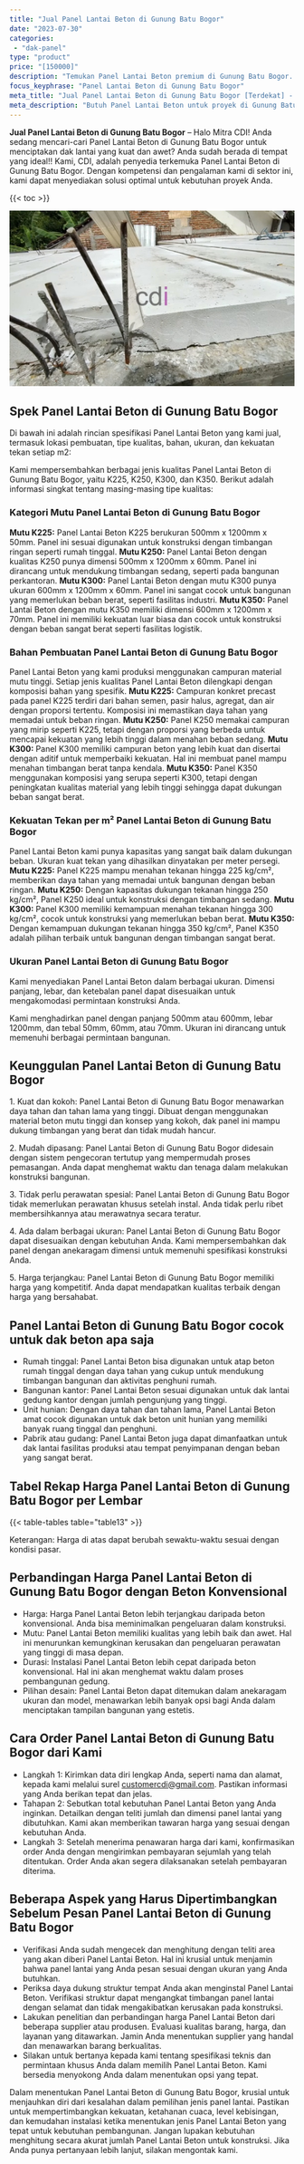 ```yaml
---
title: "Jual Panel Lantai Beton di Gunung Batu Bogor"
date: "2023-07-30"
categories:
 - "dak-panel"
type: "product"
price: "[150000]"
description: "Temukan Panel Lantai Beton premium di Gunung Batu Bogor. Solusi ideal untuk proyek konstruksi dengan kualitas unggul, Panel Lantai Beton memberikan kekuatan maksimal untuk proyek pembangunan. Konsultasi gratis."
focus_keyphrase: "Panel Lantai Beton di Gunung Batu Bogor"
meta_title: "Jual Panel Lantai Beton di Gunung Batu Bogor [Terdekat] - CDI"
meta_description: "Butuh Panel Lantai Beton untuk proyek di Gunung Batu Bogor?. Kami menyediakan Panel Lantai Beton premium untuk pembangunan. Penawaran spesial hanya di sini."
---
```


**Jual Panel Lantai Beton di Gunung Batu Bogor** – Halo Mitra CDI! Anda sedang mencari-cari Panel Lantai Beton di Gunung Batu Bogor untuk menciptakan dak lantai yang kuat dan awet? Anda sudah berada di tempat yang ideal!! Kami, CDI, adalah penyedia terkemuka Panel Lantai Beton di Gunung Batu Bogor. Dengan kompetensi dan pengalaman kami di sektor ini, kami dapat menyediakan solusi optimal untuk kebutuhan proyek Anda.

{{< toc >}}

![Jual Panel Lantai Beton di Gunung Batu Bogor](/images/dak-panel/dak-panel-23.jpg)

## Spek Panel Lantai Beton di Gunung Batu Bogor

Di bawah ini adalah rincian spesifikasi Panel Lantai Beton yang kami jual, termasuk lokasi pembuatan, tipe kualitas, bahan, ukuran, dan kekuatan tekan setiap m2:

Kami mempersembahkan berbagai jenis kualitas Panel Lantai Beton di Gunung Batu Bogor, yaitu K225, K250, K300, dan K350. Berikut adalah informasi singkat tentang masing-masing tipe kualitas:

### Kategori Mutu Panel Lantai Beton di Gunung Batu Bogor

**Mutu K225:** Panel Lantai Beton K225 berukuran 500mm x 1200mm x 50mm. Panel ini sesuai digunakan untuk konstruksi dengan timbangan ringan seperti rumah tinggal.
**Mutu K250:** Panel Lantai Beton dengan kualitas K250 punya dimensi 500mm x 1200mm x 60mm. Panel ini dirancang untuk mendukung timbangan sedang, seperti pada bangunan perkantoran.
**Mutu K300:** Panel Lantai Beton dengan mutu K300 punya ukuran 600mm x 1200mm x 60mm. Panel ini sangat cocok untuk bangunan yang memerlukan beban berat, seperti fasilitas industri.
**Mutu K350:** Panel Lantai Beton dengan mutu K350 memiliki dimensi 600mm x 1200mm x 70mm. Panel ini memiliki kekuatan luar biasa dan cocok untuk konstruksi dengan beban sangat berat seperti fasilitas logistik.

### Bahan Pembuatan Panel Lantai Beton di Gunung Batu Bogor

Panel Lantai Beton yang kami produksi menggunakan campuran material mutu tinggi. Setiap jenis kualitas Panel Lantai Beton dilengkapi dengan komposisi bahan yang spesifik.
**Mutu K225:** Campuran konkret precast pada panel K225 terdiri dari bahan semen, pasir halus, agregat, dan air dengan proporsi tertentu. Komposisi ini memastikan daya tahan yang memadai untuk beban ringan.
**Mutu K250:** Panel K250 memakai campuran yang mirip seperti K225, tetapi dengan proporsi yang berbeda untuk mencapai kekuatan yang lebih tinggi dalam menahan beban sedang.
**Mutu K300:** Panel K300 memiliki campuran beton yang lebih kuat dan disertai dengan aditif untuk memperbaiki kekuatan. Hal ini membuat panel mampu menahan timbangan berat tanpa kendala.
**Mutu K350:** Panel K350 menggunakan komposisi yang serupa seperti K300, tetapi dengan peningkatan kualitas material yang lebih tinggi sehingga dapat dukungan beban sangat berat.

### Kekuatan Tekan per m² Panel Lantai Beton di Gunung Batu Bogor

Panel Lantai Beton kami punya kapasitas yang sangat baik dalam dukungan beban. Ukuran kuat tekan yang dihasilkan dinyatakan per meter persegi.
**Mutu K225:** Panel K225 mampu menahan tekanan hingga 225 kg/cm², memberikan daya tahan yang memadai untuk bangunan dengan beban ringan.
**Mutu K250:** Dengan kapasitas dukungan tekanan hingga 250 kg/cm², Panel K250 ideal untuk konstruksi dengan timbangan sedang.
**Mutu K300:** Panel K300 memiliki kemampuan menahan tekanan hingga 300 kg/cm², cocok untuk konstruksi yang memerlukan beban berat.
**Mutu K350:** Dengan kemampuan dukungan tekanan hingga 350 kg/cm², Panel K350 adalah pilihan terbaik untuk bangunan dengan timbangan sangat berat.

### Ukuran Panel Lantai Beton di Gunung Batu Bogor

Kami menyediakan Panel Lantai Beton dalam berbagai ukuran. Dimensi panjang, lebar, dan ketebalan panel dapat disesuaikan untuk mengakomodasi permintaan konstruksi Anda.

Kami menghadirkan panel dengan panjang 500mm atau 600mm, lebar 1200mm, dan tebal 50mm, 60mm, atau 70mm. Ukuran ini dirancang untuk memenuhi berbagai permintaan bangunan.

## Keunggulan Panel Lantai Beton di Gunung Batu Bogor

1\.  Kuat dan kokoh: Panel Lantai Beton di Gunung Batu Bogor menawarkan daya tahan dan tahan lama yang tinggi. Dibuat dengan menggunakan material beton mutu tinggi dan konsep yang kokoh, dak panel ini mampu dukung timbangan yang berat dan tidak mudah hancur.

2\.  Mudah dipasang: Panel Lantai Beton di Gunung Batu Bogor didesain dengan sistem pengecoran tertutup yang mempermudah proses pemasangan. Anda dapat menghemat waktu dan tenaga dalam melakukan konstruksi bangunan.

3\.  Tidak perlu perawatan spesial: Panel Lantai Beton di Gunung Batu Bogor tidak memerlukan perawatan khusus setelah instal. Anda tidak perlu ribet membersihkannya atau merawatnya secara teratur.

4\.  Ada dalam berbagai ukuran: Panel Lantai Beton di Gunung Batu Bogor dapat disesuaikan dengan kebutuhan Anda. Kami mempersembahkan dak panel dengan anekaragam dimensi untuk memenuhi spesifikasi konstruksi Anda.

5\.  Harga terjangkau: Panel Lantai Beton di Gunung Batu Bogor memiliki harga yang kompetitif. Anda dapat mendapatkan kualitas terbaik dengan harga yang bersahabat.

## Panel Lantai Beton di Gunung Batu Bogor cocok untuk dak beton apa saja

*   Rumah tinggal: Panel Lantai Beton bisa digunakan untuk atap beton rumah tinggal dengan daya tahan yang cukup untuk mendukung timbangan bangunan dan aktivitas penghuni rumah.
*   Bangunan kantor: Panel Lantai Beton sesuai digunakan untuk dak lantai gedung kantor dengan jumlah pengunjung yang tinggi.
*   Unit hunian: Dengan daya tahan dan tahan lama, Panel Lantai Beton amat cocok digunakan untuk dak beton unit hunian yang memiliki banyak ruang tinggal dan penghuni.
*   Pabrik atau gudang: Panel Lantai Beton juga dapat dimanfaatkan untuk dak lantai fasilitas produksi atau tempat penyimpanan dengan beban yang sangat berat.

## Tabel Rekap Harga Panel Lantai Beton di Gunung Batu Bogor per Lembar

{{< table-tables table="table13" >}}

Keterangan: Harga di atas dapat berubah sewaktu-waktu sesuai dengan kondisi pasar.

## Perbandingan Harga Panel Lantai Beton di Gunung Batu Bogor dengan Beton Konvensional

*   Harga: Harga Panel Lantai Beton lebih terjangkau daripada beton konvensional. Anda bisa meminimalkan pengeluaran dalam konstruksi.
*   Mutu: Panel Lantai Beton memiliki kualitas yang lebih baik dan awet. Hal ini menurunkan kemungkinan kerusakan dan pengeluaran perawatan yang tinggi di masa depan.
*   Durasi: Instalasi Panel Lantai Beton lebih cepat daripada beton konvensional. Hal ini akan menghemat waktu dalam proses pembangunan gedung.
*   Pilihan desain: Panel Lantai Beton dapat ditemukan dalam anekaragam ukuran dan model, menawarkan lebih banyak opsi bagi Anda dalam menciptakan tampilan bangunan yang estetis.

## Cara Order Panel Lantai Beton di Gunung Batu Bogor dari Kami

*   Langkah 1: Kirimkan data diri lengkap Anda, seperti nama dan alamat, kepada kami melalui surel customercdi@gmail.com. Pastikan informasi yang Anda berikan tepat dan jelas.
*   Tahapan 2: Sebutkan total kebutuhan Panel Lantai Beton yang Anda inginkan. Detailkan dengan teliti jumlah dan dimensi panel lantai yang dibutuhkan. Kami akan memberikan tawaran harga yang sesuai dengan kebutuhan Anda.
*   Langkah 3: Setelah menerima penawaran harga dari kami, konfirmasikan order Anda dengan mengirimkan pembayaran sejumlah yang telah ditentukan. Order Anda akan segera dilaksanakan setelah pembayaran diterima.
## Beberapa Aspek yang Harus Dipertimbangkan Sebelum Pesan Panel Lantai Beton di Gunung Batu Bogor

*   Verifikasi Anda sudah mengecek dan menghitung dengan teliti area yang akan diberi Panel Lantai Beton. Hal ini krusial untuk menjamin bahwa panel lantai yang Anda pesan sesuai dengan ukuran yang Anda butuhkan.
*   Periksa daya dukung struktur tempat Anda akan menginstal Panel Lantai Beton. Verifikasi struktur dapat mengangkat timbangan panel lantai dengan selamat dan tidak mengakibatkan kerusakan pada konstruksi.
*   Lakukan penelitian dan perbandingan harga Panel Lantai Beton dari beberapa supplier atau produsen. Evaluasi kualitas barang, harga, dan layanan yang ditawarkan. Jamin Anda menentukan supplier yang handal dan menawarkan barang berkualitas.
*   Silakan untuk bertanya kepada kami tentang spesifikasi teknis dan permintaan khusus Anda dalam memilih Panel Lantai Beton. Kami bersedia menyokong Anda dalam menentukan opsi yang tepat.

Dalam menentukan Panel Lantai Beton di Gunung Batu Bogor, krusial untuk menjauhkan diri dari kesalahan dalam pemilihan jenis panel lantai. Pastikan untuk mempertimbangkan kekuatan, ketahanan cuaca, level kebisingan, dan kemudahan instalasi ketika menentukan jenis Panel Lantai Beton yang tepat untuk kebutuhan pembangunan. Jangan lupakan kebutuhan menghitung secara akurat jumlah Panel Lantai Beton untuk konstruksi. Jika Anda punya pertanyaan lebih lanjut, silakan mengontak kami.